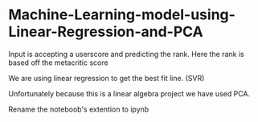 # Machine-Learning-model-using-Linear-Regression-and-PCA
Input is accepting a userscore and predicting the rank.
Here the rank is based off the metacritic score

We are using linear regression to get the best fit line. (SVR)

Unfortunately because this is a linear algebra project we have used PCA.


Rename the noteboob's extention to ipynb
